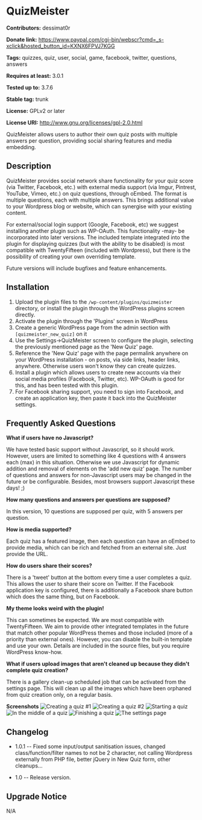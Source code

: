 QuizMeister
===========

**Contributors:** dessimat0r

**Donate link:** https://www.paypal.com/cgi-bin/webscr?cmd=_s-xclick&hosted_button_id=KXNX6FPVJ7KGG

**Tags:** quizzes, quiz, user, social, game, facebook, twitter, questions, answers

**Requires at least:** 3.0.1

**Tested up to:** 3.7.6

**Stable tag:** trunk

**License:** GPLv2 or later

**License URI:** http://www.gnu.org/licenses/gpl-2.0.html

QuizMeister allows users to author their own quiz posts with multiple answers per question, providing social sharing features and media embedding.

Description
-----------

QuizMeister provides social network share functionality for your quiz score (via Twitter, Facebook, etc.) with external media support (via Imgur, Pintrest, YouTube, Vimeo, etc.) on quiz questions, through oEmbed. The format is multiple questions, each with multiple answers. This brings additional value to your Wordpress blog or website, which can synergise with your existing content.

For external/social login support (Google, Facebook, etc) we suggest installing another plugin such as WP-OAuth. This functionality -may- be incorporated into later versions. The included template integrated into the plugin for displaying quizzes (but with the ability to be disabled) is most compatible with TwentyFifteen (included with Wordpress), but there is the possibility of creating your own overriding template.

Future versions will include bugfixes and feature enhancements.

Installation
------------

1. Upload the plugin files to the `/wp-content/plugins/quizmeister` directory, or install the plugin through the WordPress plugins screen directly.
2. Activate the plugin through the 'Plugins' screen in WordPress
3. Create a generic WordPress page from the admin section with `[quizmeister_new_quiz]` on it
4. Use the Settings->QuizMeister screen to configure the plugin, selecting the previously mentioned page as the 'New Quiz' page.
5. Reference the 'New Quiz' page with the page permalink anywhere on your WordPress installation - on posts, via side links, header links, anywhere. Otherwise users won't know they can create quizzes.
6. Install a plugin which allows users to create new accounts via their social media profiles (Facebook, Twitter, etc). WP-OAuth is good for this, and has been tested with this plugin.
7. For Facebook sharing support, you need to sign into Facebook, and create an application key, then paste it back into the QuizMeister settings.

Frequently Asked Questions
--------------------------
**What if users have no Javascript?**

We have tested basic support without Javascript, so it should work. However, users are limited to something like 4 questions with 4 answers each (max) in this situation. Otherwise we use Javascript for dynamic addition and removal of elements on the 'add new quiz' page. The number of questions and answers for non-Javascript users may be changed in the future or be configurable. Besides, most browsers support Javascript these days! ;)

**How many questions and answers per questions are supposed?**

In this version, 10 questions are supposed per quiz, with 5 answers per question.

**How is media supported?**

Each quiz has a featured image, then each question can have an oEmbed to provide media, which can be rich and fetched from an external site. Just provide the URL.

**How do users share their scores?**

There is a 'tweet' button at the bottom every time a user completes a quiz. This allows the user to share their score on Twitter. If the Facebook application key is configured, there is additionally a Facebook share button which does the same thing, but on Facebook.

**My theme looks weird with the plugin!**

This can sometimes be expected. We are most compatible with TwentyFifteen. We aim to provide other integrated templates in the future that match other popular WordPress themes and those included (more of a priority than external ones). However, you can disable the built-in template and use your own. Details are included in the source files, but you require WordPress know-how.

**What if users upload images that aren't cleaned up because they didn't complete quiz creation?**

There is a gallery clean-up scheduled job that can be activated from the settings page. This will clean up all the images which have been orphaned from quiz creation only, on a regular basis.

**Screenshots**
![Creating a quiz #1](https://raw.githubusercontent.com/Dessimat0r/QuizMeister/master/assets/screenshot-1.png)
![Creating a quiz #2](https://raw.githubusercontent.com/Dessimat0r/QuizMeister/master/assets/screenshot-2.png)
![Starting a quiz](https://raw.githubusercontent.com/Dessimat0r/QuizMeister/master/assets/screenshot-3.png)
![In the middle of a quiz](https://raw.githubusercontent.com/Dessimat0r/QuizMeister/master/assets/screenshot-4.png)
![Finishing a quiz](https://raw.githubusercontent.com/Dessimat0r/QuizMeister/master/assets/screenshot-5.png)
![The settings page](https://raw.githubusercontent.com/Dessimat0r/QuizMeister/master/assets/screenshot-6.png)

Changelog
---------
- 1.0.1
-- Fixed some input/output sanitisation issues, changed class/function/filter names to not be 2 character, not calling Wordpress externally from PHP file, better jQuery in New Quiz form, other cleanups...

 - 1.0
 -- Release version.

Upgrade Notice
--------------

N/A
